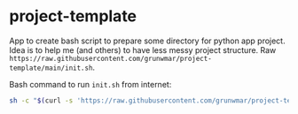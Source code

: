 # project-template
App to create bash script to prepare some directory for python app project. Idea is to help me (and others) to have less messy project structure.
Raw `https://raw.githubusercontent.com/grunwmar/project-template/main/init.sh`.

Bash command to run `init.sh` from internet:
```bash
sh -c "$(curl -s 'https://raw.githubusercontent.com/grunwmar/project-template/main/init.sh')"
```
